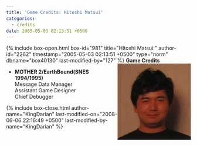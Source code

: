 ```yaml
---
title: 'Game Credits: Hitoshi Matsui'
categories:
  - credits
date: 2005-05-03 02:13:51 +0500
---
```

{% include box-open.html box-id="981" title="Hitoshi Matsui:" author-id="2262" timestamp="2005-05-03 02:13:51 +0500" type="norm" dbname="box40130" last-modified-by="127" %}
<img src="hitoshimitsui.JPG" align="right" />
<b>Game Credits</b>
<UL>
<LI><b>MOTHER 2/EarthBound(SNES 1994/1995)</b><BR />
Message Data Manager<BR />
Assistant Game Designer<BR />
Chief Debugger</LI>
</UL>
{% include box-close.html author-name="KingDarian" last-modified-on="2008-06-06 22:16:49 +0500" last-modified-by-name="KingDarian" %}

